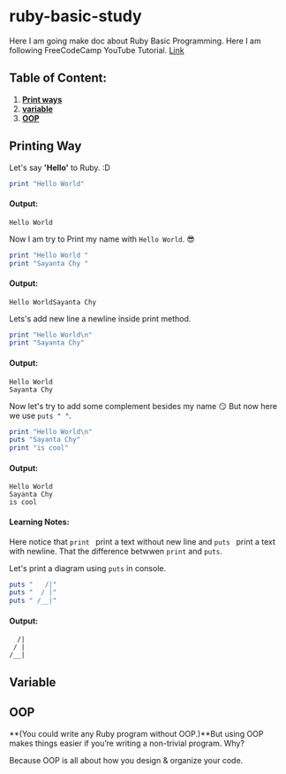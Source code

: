 # ruby-basic-study
Here I am going make doc about Ruby Basic Programming.
Here I am following FreeCodeCamp YouTube Tutorial. [Link](https://www.youtube.com/watch?v=t_ispmWmdjY&t=610s)

## Table of Content:

1. **[Print ways](#printing-way)**
2. **[variable](#variable)**
3. **[OOP](#oop)**

## Printing Way 
Let's say **'Hello'** to Ruby. :D
```ruby
print "Hello World"
```
#### Output:
```Hello World```

Now I am try to Print my name with `Hello World`. 😎
```ruby
print "Hello World "
print "Sayanta Chy "
```
#### Output:
```Hello WorldSayanta Chy```

Lets's add new line a newline inside print method.
```ruby
print "Hello World\n"
print "Sayanta Chy"
```
#### Output:
```
Hello World
Sayanta Chy
```
Now let's try to add some complement besides my name 😏
But now here we use `puts " "`.
```ruby
print "Hello World\n"
puts "Sayanta Chy"
print "is cool"
```
#### Output:
```
Hello World
Sayanta Chy
is cool
```
#### Learning Notes:
Here notice that `print ` print a text without new line and `puts ` print a text with newline. That the difference betwwen `print` and `puts`.

Let's print a diagram using `puts` in console.
```ruby
puts "   /|"
puts "  / |"
puts " /__|"
```
#### Output:
```
  /|
 / |
/__|
```

## Variable

## OOP
**(You could write any Ruby program without OOP.)**But using OOP makes things easier if you’re writing a non-trivial program. Why?

Because OOP is all about how you design & organize your code.
